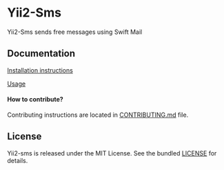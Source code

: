 Yii2-Sms
========

Yii2-Sms sends free messages using Swift Mail

## Documentation

[Installation instructions](docs/installation.md)

[Usage](docs/basic_usage.md)

#### How to contribute?

Contributing instructions are located in [CONTRIBUTING.md](CONTRIBUTING.md) file.

## License

Yii2-sms is released under the MIT License. See the bundled [LICENSE](LICENSE) for details.